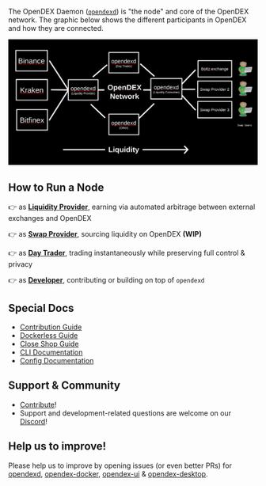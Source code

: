 The OpenDEX Daemon ([`opendexd`](https://github.com/opendexnetwork/opendexd)) is "the node" and core of the OpenDEX network. The graphic below shows the different participants in OpenDEX and how they are connected.

![](./images/participants.png)

## How to Run a Node

👉 as [**Liquidity Provider**](./Liquidity%20Provider%20Guide.md), earning via automated arbitrage between external exchanges and OpenDEX

👉 as [**Swap Provider**](https://github.com/opendexnetwork/opendex.network/blob/master/docs/Swap%20Provider%20Guide.md), sourcing liquidity on OpenDEX **(WIP)**

👉 as [**Day Trader**](https://github.com/opendexnetwork/opendex.network/blob/master/docs/Day%20Trader%20Guide.md), trading instantaneously while preserving full control & privacy

👉 as [**Developer**](./Developer%20Guide.md), contributing or building on top of `opendexd`

## Special Docs
* [Contribution Guide](/docs/Contribute.md)
* [Dockerless Guide](/docs/Dockerless%20Guide)
* [Close Shop Guide](/docs/Close%20Shop%20Guide.md)
* [CLI Documentation](/docs/CLI.md)
* [Config Documentation](/docs/Config.md)

## Support & Community

* [Contribute](/docs/Contribute.md)!
* Support and development-related questions are welcome on our [Discord](https://discord.gg/RnXFHpn)!

## Help us to improve!

Please help us to improve by opening issues (or even better PRs) for [opendexd](https://github.com/opendexnetwork/opendexd), [opendex-docker](https://github.com/opendexnetwork/opendex-docker), [opendex-ui](https://github.com/opendexnetwork/opendex-ui) & [opendex-desktop](https://github.com/opendexnetwork/opendex-desktop).
